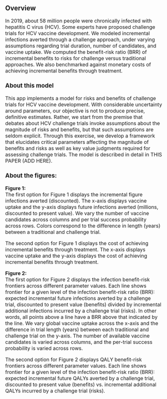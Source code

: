 ## Overview
 
<font size="3"> 
In 2019, about 58 million people were chronically infected with hepatitis C virus (HCV). Some experts have proposed challenge trials for HCV vaccine development. We modeled incremental infections averted through a challenge approach, under varying assumptions regarding trial duration, number of candidates, and vaccine uptake.  We computed the benefit-risk ratio (BRR) of incremental benefits to risks for challenge versus traditional approaches.  We also benchmarked against monetary costs of achieving incremental benefits through treatment. 
 
### About this model
This app implements a model for risks and benefits of challenge trials for HCV vaccine development. With considerable uncertainty around parameters, our objective is not to produce precise, definitive estimates.  Rather, we start from the premise that debates about HCV challenge trials invoke assumptions about the magnitude of risks and benefits, but that such assumptions are seldom explicit.  Through this exercise, we develop a framework that elucidates critical parameters affecting the magnitude of benefits and risks as well as key value judgments required for assessing challenge trials. The model is described in detail in THIS PAPER (ADD HERE). 

### About the figures:
**Figure 1:**  
The first option for Figure 1 displays the incremental figure infections averted (discounted). The x-axis displays vaccine uptake and the y-axis displays future infections averted (millions, discounted to present value). We vary the number of vaccine candidates across columns and per trial success probability across rows. Colors correspond to the difference in length (years) between a traditional and challenge trial.    
  
The second option for Figure 1 displays the cost of achieving incremental benefits through treatment. The x-axis displays vaccine uptake and the y-axis displays the cost of achieving incremental benefits through treatment. 

  
**Figure 2:**  
The first option for Figure 2 displays the infection benefit-risk frontiers across different parameter values. Each line shows frontier for a given level of the infection benefit-risk ratio (BRR): expected incremental future infections averted by a challenge trial, discounted to present value (benefits) divided by incremental additional infections incurred by a challenge trial (risks). In other words, all points above a line have a BRR above that indicated by the line. We vary global vaccine uptake across the x-axis and the difference in trial length (years) between each traditional and challenge trial on the y-axis. The number of available vaccine candidates is varied across columns, and the per-trial success probability is varied across rows. 
  
The second option for Figure 2 displays QALY benefit-risk frontiers across different parameter values. Each line shows frontier for a given level of the infection benefit-risk ratio (BRR): expected incremental future QALYs averted by a challenge trial, discounted to present value (benefits) vs. incremental additional QALYs incurred by a challenge trial (risks). 


</font>

